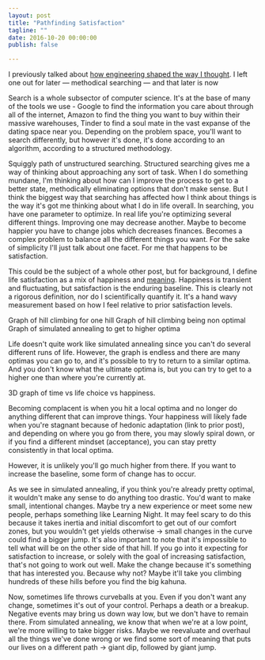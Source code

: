```yaml
---
layout: post
title: "Pathfinding Satisfaction"
tagline: ""
date: 2016-10-20 00:00:00
publish: false

---
```


I previously talked about [how engineering shaped the way I 
thought](/blog/engineers-mindset-for-life). I left one out for later &mdash; 
methodical searching &mdash; and that later is now

Search is a whole subsector of computer science. It's at the base of many of the 
tools we use - Google to find the information you care about through all of the 
internet, Amazon to find the thing you want to buy within their massive 
warehouses, Tinder to find a soul mate in the vast expanse of the dating space 
near you. Depending on the problem space, you'll want to search differently, but 
however it's done, it's done according to an algorithm, according to a 
structured methodology.

Squiggly path of unstructured searching. Structured searching gives me a way of 
thinking about approaching any sort of task. When I do something mundane, I'm 
thinking about how can I improve the process to get to a better state, 
methodically eliminating options that don't make sense.  But I think the biggest 
way that searching has affected how I think about things is the way it's got me 
thinking about what I do in life overall.  In searching, you have one parameter 
to optimize. In real life you're optimizing several different things.  Improving 
one may decrease another. Maybe to become happier you have to change jobs which 
decreases finances. Becomes a complex problem to balance all the different 
things you want.  For the sake of simplicity I'll just talk about one facet. For 
me that happens to be satisfaction.

This could be the subject of a whole other post, but for background, I define 
life satisfaction as a mix of happiness and 
[meaning](http://www.theatlantic.com/health/archive/2013/01/theres-more-to-life-than-being-happy/266805/). 
Happiness is transient and fluctuating, but satisfaction is the enduring 
baseline. This is clearly not a rigorous definition, nor do I scientifically 
quantify it. It's a hand wavy measurement based on how I feel relative to prior 
satisfaction levels.

Graph of hill climbing for one hill
Graph of hill climbing being non optimal Graph of simulated annealing to get to 
higher optima 

Life doesn't quite work like simulated annealing since you can't do several 
different runs of life. However, the graph is endless and there are many optimas 
you can go to, and it's possible to try to return to a similar optima. And you 
don't know what the ultimate optima is, but you can try to get to a higher one 
than where you're currently at.

3D graph of time vs life choice vs happiness. 

Becoming complacent is when you hit a local optima and no longer do anything 
different that can improve things. Your happiness will likely fade when you're 
stagnant because of hedonic adaptation (link to prior post), and depending on 
where you go from there, you may slowly spiral down, or if you find a different 
mindset (acceptance), you can stay pretty consistently in that local optima.

However, it is unlikely you'll go much higher from there. If you want to 
increase the baseline, some form of change has to occur. 

As we see in simulated annealing, if you think you're already pretty optimal, it 
wouldn't make any sense to do anything too drastic. You'd want to make small, 
intentional changes. Maybe try a new experience or meet some new people, perhaps 
something like Learning Night.  It may feel scary to do this because it takes 
inertia and initial discomfort to get out of our comfort zones, but you wouldn't 
get yields otherwise -> small changes in the curve could find a bigger jump.
It's also important to note that it's impossible to tell what will be on the 
other side of that hill. If you go into it expecting for satisfaction to 
increase, or solely with the goal of increasing satisfaction, that's not going 
to work out well. Make the change because it's something that has interested 
you. Because why not? Maybe it'll take you climbing hundreds of these hills 
before you find the big kahuna. 

Now, sometimes life throws curveballs at you. Even if you don't want any change, 
sometimes it's out of your control. Perhaps a death or a breakup. Negative 
events may bring us down way low, but we don't have to remain there. From 
simulated annealing, we know that when we're at a low point, we're more willing 
to take bigger risks. Maybe we reevaluate and overhaul all the things we've done 
wrong or we find some sort of meaning that puts our lives on a different path -> 
giant dip, followed by giant jump.

